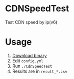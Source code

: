 # CDNSpeedTest
Test CDN speed by ip(v6)

# Usage
1. [Download binary](https://github.com/regou/CDNSpeedTest/releases)
2. Edit `config.yml`
3. Run  ```./CdnSpeedTest```
4. Results are in ```result_*.csv```

